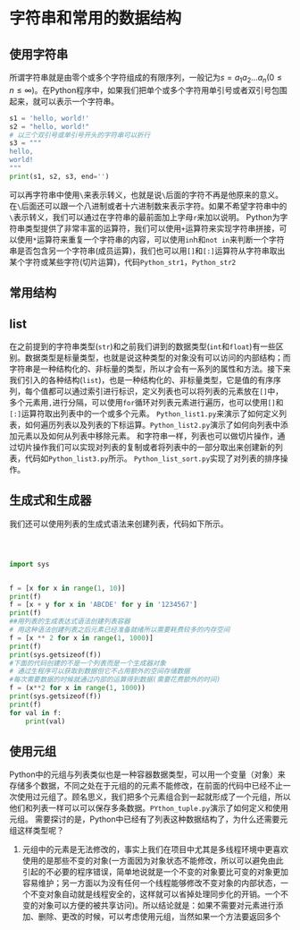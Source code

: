 # 字符串和常用的数据结构
## 使用字符串
所谓字符串就是由零个或多个字符组成的有限序列，一般记为${\displaystyle s=a_{1}a_{2}\dots a_{n}(0\leq n \leq \infty)}$。在Python程序中，如果我们把单个或多个字符用单引号或者双引号包围起来，就可以表示一个字符串。
```Python
s1 = 'hello, world!'
s2 = "hello, world!"
# 以三个双引号或单引号开头的字符串可以折行
s3 = """
hello, 
world!
"""
print(s1, s2, s3, end='')
```
可以再字符串中使用`\`来表示转义，也就是说`\`后面的字符不再是他原来的意义。在`\`后面还可以跟一个八进制或者十六进制数来表示字符。如果不希望字符串中的`\`表示转义，我们可以通过在字符串的最前面加上字母`r`来加以说明。
Python为字符串类型提供了非常丰富的运算符，我们可以使用`+`运算符来实现字符串拼接，可以使用`*`运算符来重复一个字符串的内容，可以使用`in`h和`not in`来判断一个字符串是否包含另一个字符串(成员运算)，我们也可以用`[]`和`[:]`运算符从字符串取出某个字符或某些字符(切片运算)，代码`Python_str1`，`Python_str2`
## 常用结构
## list
在之前提到的字符串类型(`str`)和之前我们讲到的数据类型(`int`和`float`)有一些区别。数据类型是标量类型，也就是说这种类型的对象没有可以访问的内部结构；而字符串是一种结构化的、非标量的类型，所以才会有一系列的属性和方法。接下来我们引入的各种结构(`list`)，也是一种结构化的、非标量类型，它是值的有序序列，每个值都可以通过索引进行标识，定义列表也可以将列表的元素放在`[]`中，多个元素用`,`进行分隔，可以使用`for`循环对列表元素进行遍历，也可以使用`[]`和`[:]`运算符取出列表中的一个或多个元素。
`Python_list1.py`来演示了如何定义列表，如何遍历列表以及列表的下标运算。`Python_list2.py`演示了如何向列表中添加元素以及如何从列表中移除元素。
和字符串一样，列表也可以做切片操作，通过切片操作我们可以实现对列表的复制或者将列表中的一部分取出来创建新的列表，代码如`Python_list3.py`所示。
`Python_list_sort.py`实现了对列表的排序操作。
## 生成式和生成器
我们还可以使用列表的生成式语法来创建列表，代码如下所示。
```python



import sys


f = [x for x in range(1, 10)]
print(f)
f = [x + y for x in 'ABCDE' for y in '1234567']
print(f)
##用列表的生成表达式语法创建列表容器
# 用这种语法创建列表之后元素已经准备就绪所以需要耗费较多的内存空间
f = [x ** 2 for x in range(1, 1000)]
print(f)
print(sys.getsizeof(f))
#下面的代码创建的不是一个列表而是一个生成器对象
# 通过生程序可以获取到数据但它不占用额外的空间存储数据
#每次需要数据的时候就通过内部的运算得到数据(需要花费额外的时间)
f = (x**2 for x in range(1, 1000))
print(sys.getsizeof(f))
print(f)
for val in f:
    print(val)


```
## 使用元组
Python中的元组与列表类似也是一种容器数据类型，可以用一个变量（对象）来存储多个数据，不同之处在于元组的的元素不能修改，在前面的代码中已经不止一次使用过元组了。顾名思义，我们把多个元素组合到一起就形成了一个元组，所以他们和列表一样可以可以保存多条数据。`PYthon_tuple.py`演示了如何定义和使用元组。
需要探讨的是，Python中已经有了列表这种数据结构了，为什么还需要元组这样类型呢？
1. 元组中的元素是无法修改的，事实上我们在项目中尤其是多线程环境中更喜欢使用的是那些不变的对象(一方面因为对象状态不能修改，所以可以避免由此引起的不必要的程序错误，简单地说就是一个不变的对象要比可变的对象更加容易维护；另一方面以为没有任何一个线程能够修改不变对象的内部状态，一个不变对象自动就是线程安全的，这样就可以省掉处理同步化的开销。一个不变的对象可以方便的被共享访问)。所以结论就是：如果不需要对元素进行添加、删除、更改的时候，可以考虑使用元组，当然如果一个方法要返回多个
